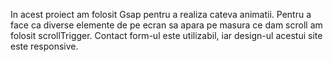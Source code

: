 In acest proiect am folosit Gsap pentru a realiza cateva animatii.
Pentru a face ca diverse elemente de pe ecran sa apara pe masura ce dam scroll am folosit scrollTrigger.
Contact form-ul este utilizabil, iar design-ul acestui site este responsive.
